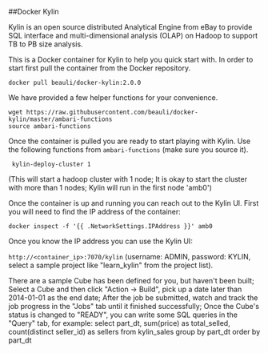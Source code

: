 ##Docker Kylin

Kylin is an open source distributed Analytical Engine from eBay to provide SQL interface and multi-dimensional analysis (OLAP) on Hadoop to support TB to PB size analysis.

This is a Docker container for Kylin to help you quick start with. In order to start first pull the container from the Docker repository.

```
docker pull beauli/docker-kylin:2.0.0
```

We have provided a few helper functions for your convenience.

```
wget https://raw.githubusercontent.com/beauli/docker-kylin/master/ambari-functions
source ambari-functions
```

Once the container is pulled you are ready to start playing with Kylin. Use the following functions from `ambari-functions` (make sure you source it).

```
 kylin-deploy-cluster 1
```
(This will start a hadoop cluster with 1 node; It is okay to start the cluster with more than 1 nodes; Kylin will run in the first node 'amb0')


Once the container is up and running you can reach out to the Kylin UI. First you will need to find the IP address of the container:
```
docker inspect -f '{{ .NetworkSettings.IPAddress }}' amb0
```

Once you know the IP address you can use the Kylin UI:

`http://<container_ip>:7070/kylin` (username: ADMIN, password: KYLIN, select a sample project like "learn_kylin" from the project list).

There are a sample Cube has been defined for you, but haven't been built; Select a Cube and then click "Action -> Build",  pick up a date later than 2014-01-01 as the end date; After the job be submitted, watch and track the job progress in the "Jobs" tab until it finished successfully; Once the Cube's status is changed to "READY", you can write some SQL queries in the "Query" tab, for example:
    select part_dt, sum(price) as total_selled, count(distinct seller_id) as sellers from kylin_sales group by part_dt order by part_dt
